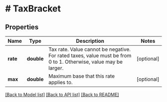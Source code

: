 # # TaxBracket

## Properties

Name | Type | Description | Notes
------------ | ------------- | ------------- | -------------
**rate** | **double** | Tax rate. Value cannot be negative. For rated taxes, value must be from 0 to 1. Otherwise, value may be larger. | [optional]
**max** | **double** | Maximum base that this rate applies to. | [optional]

[[Back to Model list]](../../README.md#models) [[Back to API list]](../../README.md#endpoints) [[Back to README]](../../README.md)
